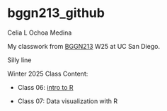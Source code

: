 # bggn213_github

Celia L Ochoa Medina

My classwork from [BGGN213](https://bioboot.github.io/bggn213_W25/) W25 at UC San Diego.

Silly line

Winter 2025 Class Content: 
- Class 06: [intro to R](https://github.com/OchoaMedinaCL/bggn213_github/blob/0e1b44e3902f000583eb8e47d5da3cce6f12d946/class-xx/lab6_class_CLOM_2.qmd)

- Class 07: Data visualization with R 
